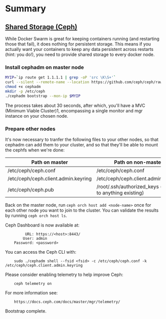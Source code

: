 # Summary

## [Shared Storage (Ceph)](https://geek-cookbook.funkypenguin.co.nz/docker-swarm/shared-storage-ceph/)

While Docker Swarm is great for keeping containers running (and restarting those that fail), it does nothing for persistent storage. This means if you actually want your containers to keep any data persistent across restarts (hint: you do!), you need to provide shared storage to every docker node.

### Install cephadm on master node

```bash
MYIP=`ip route get 1.1.1.1 | grep -oP 'src \K\S+'`
curl --silent --remote-name --location https://github.com/ceph/ceph/raw/octopus/src/cephadm/cephadm
chmod +x cephadm
mkdir -p /etc/ceph
./cephadm bootstrap --mon-ip $MYIP
```

The process takes about 30 seconds, after which, you'll have a MVC (Minimum Viable Cluster)1, encompassing a single monitor and mgr instance on your chosen node.

### Prepare other nodes
It's now necessary to tranfer the following files to your other nodes, so that cephadm can add them to your cluster, and so that they'll be able to mount the cephfs when we're done:

|Path on master	| Path on non-master |
| ---- | ---- |
| /etc/ceph/ceph.conf |	/etc/ceph/ceph.conf |
| /etc/ceph/ceph.client.admin.keyring |	/etc/ceph/ceph.client.admin.keyring |
| /etc/ceph/ceph.pub |	/root/.ssh/authorized_keys (append to anything existing) |

Back on the master node, run `ceph orch host add <node-name>` once for each other node you want to join to the cluster. You can validate the results by running `ceph orch host ls`.

Ceph Dashboard is now available at:

             URL: https://<host>:8443/
            User: admin
        Password: <password>

You can access the Ceph CLI with:

        sudo ./cephadm shell --fsid <fsid> -c /etc/ceph/ceph.conf -k /etc/ceph/ceph.client.admin.keyring
        
Please consider enabling telemetry to help improve Ceph:

        ceph telemetry on
        
For more information see:

        https://docs.ceph.com/docs/master/mgr/telemetry/
        
Bootstrap complete.